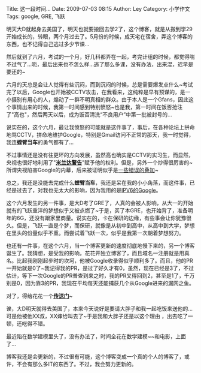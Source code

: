 Title: 这一段时间...
Date: 2009-07-03 08:15
Author: Ley
Category: 小学作文
Tags: google, GRE, 飞跃

明天大D就起身去美国了，明天也就要搬回去学2了，这个博客，就是从搬到学29开始成长的，转眼，两个月过去了。5月份的时候，成天宅在宿舍，弄这个博客的东西，也不记得自己逃过多少节课...

然后就到了六月，考试的一个月，好几科都弄在一起，考完计组的时候，都觉得喘不过气了...呃，最后出来也不怎么样...逃了那么多课，没有办法，出来混，迟早是要还的\~

六月的天总是会让人觉得有些沉闷，而到沉闷的时候，总是需要爆发点什么\~考试完了以后，Google也开始被CCTV攻击，在我看来，这纯粹是早有预谋的，是一小摄别有用心的人，煽动了一群不明真相的群众。由于本人是一个Gfans，因此这个事情出来的时候，我第一时间感到特别愤怒\~也是我，第一时间在饭否抢注了"高也"，然后两天以后，成为饭否清洗“不良用户”中第一批被封号的...<!--more-->

说实在的，这个六月，最让我愤怒的可能就是这件事了，事后，在各种论坛上拼命地骂CCTV，拼命地维护Google，特别是Gmail访问不正常的那天，我一时觉得，我连**螳臂当车**的勇气都有了...

不过事情还是没有往更坏的方向发展，虽然高也确实是CCTV的实习生，而显然，央视也很好地利用了"[**米兰达警告**][]"赋予他的权利。但是，另外一个炒得很厉害的\~所谓央视陷害Google的内幕，后来被证明似乎是[一些错误的叠加][]\~

总之，我还是没能去完成什么**螳臂当车**，我还是呆在我的小小角落，而这件事，已经是过去了，对我也无太大的影响，因为我用的是[IPV6的Google][]。

这个六月发生的另一件事，是大D考了GRE了，人真的会被人影响，从大一的开始就有的飞跃重洋的梦想似乎又被点燃了\~于是，买了本GRE，也开始背了，准备明年的6G，还没有跟家里商量。说实在的，卡在保研的边缘，有些事会让你犹豫很久。但是，飞跃一直是个梦，而保研，就像是从初中到高中，从高中到大学，梦想在里头的份量似乎不重。而尝试着飞跃一次，似乎是我第一次朝着梦想努力。

也还有一件事，在这个六月，当一个博客更新的速度彻底地慢下来的，另一个博客诞生了。我猜想，是受我的影响，花花开独立博客了，而且域名一注册就是用真名。比起我刚刚起步时的坎坷，他被Google收录得似乎顺利多了。而且，他的PR一开始就是0了\~我记得我的PR，是过了好久才有0，虽然，现在已经是3了，不过估计，等下一次Google的PR普查到来之时，我的PR又得回到2，甚至是1了，千万别是0，因为靠3的PR，我现在平均每天还能捕获几个从Google进来的漏网之鱼。

对了，得给花花一个[**传送门**][]\~

诶，大D明天就得去美国了，本来今天说好是要请大胖子和我一起吃饭来送他的...可是他被他XX叔，XX婶给叫去了\~于是我和大胖子还是以这个理由
，出去吃了一顿，还吃得不错。

最近陷在数学建模里头了，没有办法了，时间全花在数学建模\~\~和电影，上面了...

博客我还是会更新的，不过很有可能，这个博客变成一个真的个人的博客了，或许，不会有那么多IT的东西了。不过，我会努力更新的。

  [**米兰达警告**]: http://zh.wikipedia.org/w/index.php?title=%E7%B1%B3%E5%85%B0%E8%BE%BE%E8%AD%A6%E5%91%8A&variant=zh-cn
  [一些错误的叠加]: http://www.williamlong.info/archives/1844.html
    "谷歌被阴谋陷害之谜"
  [IPV6的Google]: http://www.google.com/intl/en/ipv6/
  [**传送门**]: http://wangminghui.net
